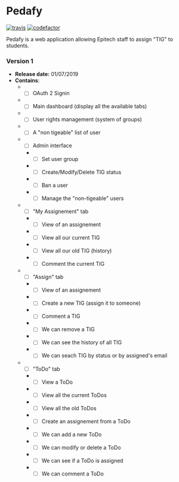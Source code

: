 # Pedafy

[![travis](https://travis-ci.com/pedafy/pedafy.svg?branch=master)](https://travis-ci.com/pedafy/pedafy)
[![codefactor](https://www.codefactor.io/repository/github/pedafy/pedafy/badge?style=flat-square)](https://www.codefactor.io/repository/github/pedafy/pedafy)

Pedafy is a web application allowing Epitech staff to assign "TIG" to students.

### Version 1
- **Release date:** 01/07/2019
- **Contains**:
  - - [ ] OAuth 2 Signin
  - - [ ] Main dashboard (display all the available tabs)
  - - [ ] User rights management (system of groups)
  - - [ ] A "non tigeable" list of user
  - - [ ] Admin interface
    - - [ ] Set user group
    - - [ ] Create/Modify/Delete TIG status
    - - [ ] Ban a user
    - - [ ] Manage the "non-tigeable" users
  - - [ ] "My Assignement" tab
    - - [ ] View of an assignement
    - - [ ] View all our current TIG
    - - [ ] View all our old TIG (history)
    - - [ ] Comment the current TIG
  - - [ ] "Assign" tab
    - - [ ] View of an assignement
    - - [ ] Create a new TIG (assign it to someone)
    - - [ ] Comment a TIG
    - - [ ] We can remove a TIG
    - - [ ] We can see the history of all TIG
    - - [ ] We can seach TIG by status or by assigned's email
  - - [ ] "ToDo" tab
    - - [ ] View a ToDo
    - - [ ] View all the current ToDos
    - - [ ] View all the old ToDos
    - - [ ] Create an assignement from a ToDo
    - - [ ] We can add a new ToDo
    - - [ ] We can modify or delete a ToDo
    - - [ ] We can see if a ToDo is assigned
    - - [ ] We can comment a ToDo